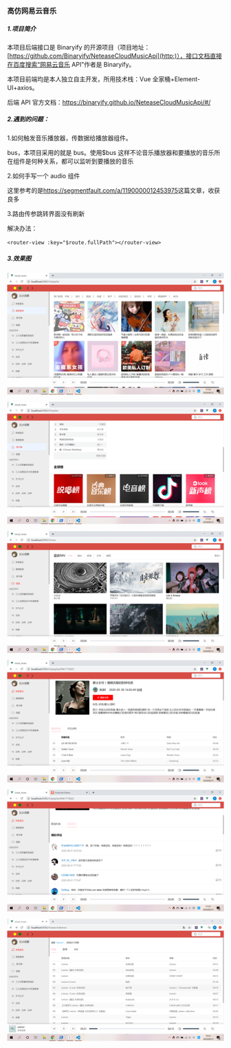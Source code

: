 ### 高仿网易云音乐

##### 1.**项目简介**

本项目后端接口是 Binaryify 的开源项目（项目地址：[https://github.com/Binaryify/NeteaseCloudMusicApi](http:)），接口文档直接在百度搜索“网易云音乐 API”作者是 Binaryify。

本项目前端均是本人独立自主开发，所用技术栈：Vue 全家桶+Element-UI+axios。

后端 API 官方文档：[<https://binaryify.github.io/NeteaseCloudMusicApi/#/>](http:)

##### 2.遇到的问题：

1.如何触发音乐播放器，传数据给播放器组件。

bus，本项目采用的就是 bus。使用\$bus 这样不论音乐播放器和要播放的音乐所在组件是何种关系，都可以监听到要播放的音乐

2.如何手写一个 audio 组件

这里参考的是<https://segmentfault.com/a/1190000012453975>这篇文章，收获良多

3.路由传参跳转界面没有刷新

解决办法：

`<router-view :key="$route.fullPath"></router-view>`

##### 3.效果图

![1598867577933](https://github.com/lingliyi/images/blob/master/cloud_images/1598867577933.png)

![1598867607989](https://github.com/lingliyi/images/blob/master/cloud_images/1598867607989.png)

![1598867642292](https://github.com/lingliyi/images/blob/master/cloud_images/1598867642292.png)

![1598867677840](https://github.com/lingliyi/images/blob/master/cloud_images/1598867677840.png)

![1598867878044](https://github.com/lingliyi/images/blob/master/cloud_images/1598867878044.png)

![1598872923053](https://github.com/lingliyi/images/blob/master/cloud_images/1598872923053.png)
